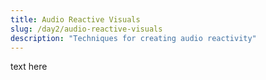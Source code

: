 ```yaml
---
title: Audio Reactive Visuals
slug: /day2/audio-reactive-visuals
description: "Techniques for creating audio reactivity"
---
```


text here
